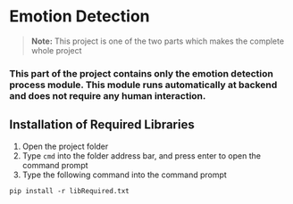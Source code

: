# Emotion Detection

> **Note:** This project is one of the two parts which makes the complete whole project 

### This part of the project contains only the emotion detection process module. This module runs automatically at backend and does not require any human interaction.

## Installation of Required Libraries
1. Open the project folder
2. Type `cmd` into the folder address bar, and press enter to open the command prompt
3. Type the following command into the command prompt 
```
pip install -r libRequired.txt
```